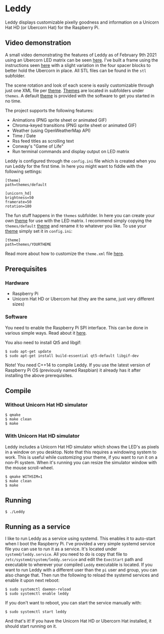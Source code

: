 # Leddy
Leddy displays customizable pixelly goodness and information on a Unicorn Hat HD (or Ubercorn Hat) for the Raspberry Pi.

## Video demonstration
A small video demonstrating the features of Leddy as of February 9th 2021 using an Ubercorn LED matrix can be seen [here](https://youtu.be/06wdx83tDZE). I've built a frame using the instructions seen [here](https://johnmccabe.net/technology/projects/ubercorn-gameframe-pt1) with a slight variation in the four spacer blocks to better hold the Ubercorn in place. All STL files can be found in the `stl` subfolder.

The scene rotation and look of each scene is easily customizable through just one XML file per [theme](docs/THEMES.md). [Themes](docs/THEMES.md) are located in subfolders under `themes`. A default [theme](docs/THEMES.md) is provided with the software to get you started in no time.

The project supports the following features:
- Animations (PNG sprite sheet or animated GIF)
- Chroma-keyed transitions (PNG sprite sheet or animated GIF)
- Weather (using OpenWeatherMap API)
- Time / Date
- Rss feed titles as scrolling text
- Conway's "Game of Life"
- Run terminal commands and display output on LED matrix

Leddy is configured through the `config.ini` file which is created when you run Leddy for the first time. In here you might want to fiddle with the following settings:
```
[theme]
path=themes/default

[unicorn_hd]
brightness=50
framerate=50
rotation=180
```
The fun stuff happens in the `themes` subfolder. In here you can create your own [theme](docs/THEMES.md) for use with the LED matrix. I recommend simply copying the `themes/default` [theme](docs/THEMES.md) and rename it to whatever you like. To use your [theme](docs/THEMES.md) simply set it in `config.ini`:
```
[theme]
path=themes/YOURTHEME
```
Read more about how to customize the `theme.xml` file [here](docs/THEMES.md).

## Prerequisites

### Hardware
* Raspberry Pi
* Unicorn Hat HD or Ubercorn hat (they are the same, just very different sizes)

### Software
You need to enable the Raspberry Pi SPI interface. This can be done in various simple ways. Read about it [here](https://www.raspberrypi.org/documentation/hardware/raspberrypi/spi/README.md).

You also need to install Qt5 and libgif:
```
$ sudo apt-get update
$ sudo apt-get install build-essential qt5-default libgif-dev
```
Note! You need C++14 to compile Leddy. If you use the latest version of Raspberry Pi OS (previously named Raspbian) it already has it after installing the above prerequisites.

## Compile
### Without Unicorn Hat HD simulator
```
$ qmake
$ make clean
$ make
```

### With Unicorn Hat HD simulator
Leddy includes a Unicorn Hat HD simulator which shows the LED's as pixels in a window on you desktop. Note that this requires a windowing system to work. This is useful while customizing your theme, if you want to run it on a non-Pi system. When it's running you can resize the simulator window with the mouse scroll-wheel.
```
$ qmake WITHSIM=1
$ make clean
$ make
```

## Running
```
$ ./Leddy
```

## Running as a service
I like to run Leddy as a service using systemd. This enables it to auto-start when I boot the Raspberry Pi. I've provided a very simple systemd service file you can use to run it as a service. It's located under `systemd/leddy.service`. All you need to do is copy that file to `/etc/systemd/system/leddy.service` and edit the `ExecStart` path and executable to wherever your compiled `Leddy` executable is located. If you want to run Leddy with a different user than the `pi` user and group, you can also change that. Then run the following to reload the systemd services and enable it upon next reboot:
```
$ sudo systemctl daemon-reload
$ sudo systemctl enable leddy
```
If you don't want to reboot, you can start the service manually with:
```
$ sudo systemctl start leddy
```
And that's it! If you have the Unicorn Hat HD or Ubercorn Hat installed, it should start running on it.
